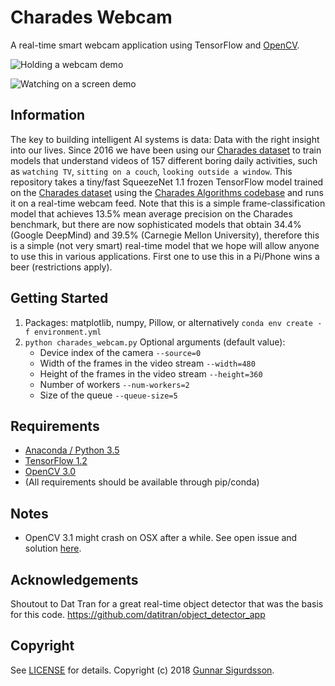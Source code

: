 # Charades Webcam

A real-time smart webcam application using TensorFlow and [OpenCV](http://opencv.org/).

![Holding a webcam demo](./media/holding_webcam.gif)

![Watching on a screen demo](./media/watching_on_screen.gif)

## Information

The key to building intelligent AI systems is data: Data with the right insight into our lives. Since 2016 we have been using our [Charades dataset](http://allenai.org/plato/charades/) to train models that understand videos of 157 different boring daily activities, such as `watching TV`, `sitting on a couch`, `looking outside a window`. This repository takes a tiny/fast SqueezeNet 1.1 frozen TensorFlow model trained on the [Charades dataset](http://allenai.org/plato/charades/) using the [Charades Algorithms codebase](https://github.com/gsig/charades-algorithms) and runs it on a real-time webcam feed. Note that this is a simple frame-classification model that achieves 13.5% mean average precision on the Charades benchmark, but there are now sophisticated models that obtain 34.4% (Google DeepMind) and 39.5% (Carnegie Mellon University), therefore this is a simple (not very smart) real-time model that we hope will allow anyone to use this in various applications. First one to use this in a Pi/Phone wins a beer (restrictions apply).

## Getting Started
1. Packages:  matplotlib, numpy, Pillow, or alternatively `conda env create -f environment.yml`
2. `python charades_webcam.py`
    Optional arguments (default value):
    * Device index of the camera `--source=0`
    * Width of the frames in the video stream `--width=480`
    * Height of the frames in the video stream `--height=360`
    * Number of workers `--num-workers=2`
    * Size of the queue `--queue-size=5`

## Requirements
- [Anaconda / Python 3.5](https://www.continuum.io/downloads)
- [TensorFlow 1.2](https://www.tensorflow.org/)
- [OpenCV 3.0](http://opencv.org/)
- (All requirements should be available through pip/conda)

## Notes
- OpenCV 3.1 might crash on OSX after a while. See open issue and solution [here](https://github.com/opencv/opencv/issues/5874).

## Acknowledgements 
Shoutout to Dat Tran for a great real-time object detector that was the basis for this code.
https://github.com/datitran/object_detector_app

## Copyright

See [LICENSE](LICENSE) for details.
Copyright (c) 2018 [Gunnar Sigurdsson](https://github.com/gsig).
